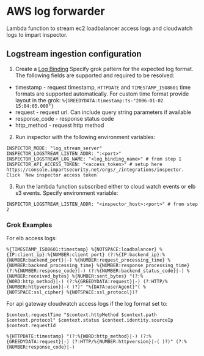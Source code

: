 # AWS log forwarder

Lambda function to stream ec2 loadbalancer access logs and cloudwatch logs to impart inspector.

## Logstream ingestion configuration

1. Create a [Log Binding](https://console.impartsecurity.net/orgs/_/log-bindings)
   Specify grok pattern for the expected log format. The following fields are supported and required to be resolved:

- timestamp - request timestamp, `HTTPDATE` and `TIMESTAMP_ISO8601` time formats are supported automatically. For custom time format provide layout in the grok: `%{GREEDYDATA:timestamp:ts-"2006-01-02 15:04:05.000"}`
- request - request url. Can include query string parameters if available
- response_code - response status code
- http_method - request http method

2. Run inspector with the following environment variables:

```
INSPECTOR_MODE: "log_stream_server"
INSPECTOR_LOGSTREAM_LISTEN_ADDR: ":<port>"
INSPECTOR_LOGSTREAM_LOG_NAME: "<log_binding_name>" # from step 1
INSPECTOR_API_ACCESS_TOKEN: "<access_token>" # setup here https://console.impartsecurity.net/orgs/_/integrations/inspector. Click `New inspector access token`
```

3. Run the lambda function subscribed either to cloud watch events or elb s3 events.
   Specify environment variable:

```
INSPECTOR_LOGSTREAM_LISTEN_ADDR: "<inspector_host>:<port>" # from step 2
```

### Grok Examples

For elb access logs:

```
%{TIMESTAMP_ISO8601:timestamp} %{NOTSPACE:loadbalancer} %{IP:client_ip}:%{NUMBER:client_port} (?:%{IP:backend_ip}:%{NUMBER:backend_port}|-) %{NUMBER:request_processing_time} %{NUMBER:backend_processing_time} %{NUMBER:response_processing_time} (?:%{NUMBER:response_code}|-) (?:%{NUMBER:backend_status_code}|-) %{NUMBER:received_bytes} %{NUMBER:sent_bytes} "(?:%{WORD:http_method}|-) (?:%{GREEDYDATA:request}|-) (?:HTTP/%{NUMBER:httpversion}|-( )?)" "%{DATA:userAgent}"( %{NOTSPACE:ssl_cipher} %{NOTSPACE:ssl_protocol})?
```

For api gateway cloudwatch access logs if the log format set to:

```
$context.requestTime "$context.httpMethod $context.path $context.protocol" $context.status $context.identity.sourceIp $context.requestId
```

```
%{HTTPDATE:timestamp} "(?:%{WORD:http_method}|-) (?:%{GREEDYDATA:request}|-) (?:HTTP/%{NUMBER:httpversion}|-( )?)" (?:%{NUMBER:response_code}|-)
```
